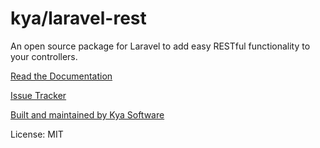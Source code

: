 # kya/laravel-rest

An open source package for Laravel to add easy RESTful functionality to your controllers.

[Read the Documentation](https://github.com/kya-software/laravel-rest/wiki)

[Issue Tracker](https://github.com/kya-software/laravel-rest/issues)

[Built and maintained by Kya Software](https://www.kyasoftware.com)

License: MIT